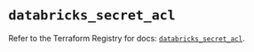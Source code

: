 # `databricks_secret_acl`

Refer to the Terraform Registry for docs: [`databricks_secret_acl`](https://registry.terraform.io/providers/databricks/databricks/1.69.0/docs/resources/secret_acl).
